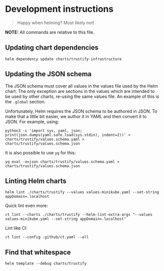 # Development instructions

> Happy when helming? Most likely not!

**NOTE:** All commands are relative to this file.

## Updating chart dependencies

```shell
helm dependency update charts/trustify-infrastructure
```

## Updating the JSON schema

The JSON schema must cover all values in the values file used by the Helm chart. The only exception are sections in
the values which are intended to be used by other charts, re-using the same values file. An example of this is the
`.global` section.

Unfortunately, Helm requires the JSON schema to be authored in JSON. To make that a little bit easier, we author it
in YAML and then convert it to JSON. For example, using:

```shell
python3 -c 'import sys, yaml, json; print(json.dumps(yaml.safe_load(sys.stdin), indent=2))' < charts/trustify/values.schema.yaml > charts/trustify/values.schema.json
```

It is also possible to use `yq` for this:

```shell
yq eval -o=json charts/trustify/values.schema.yaml > charts/trustify/values.schema.json
```

## Linting Helm charts

```shell
helm lint ./charts/trustify --values values-minikube.yaml --set-string appDomain=.localhost
```

Quick lint even more:

```shell
ct lint --charts ./charts/trustify --helm-lint-extra-args "--values values-minikube.yaml --set-string appDomain=.localhost"
```

Lint like CI:

```shell
ct lint --config .github/ct.yaml --all
 ```

## Find that whitespace

```shell
helm template --debug charts/trustify
```
